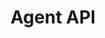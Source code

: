 ---
title: "Agent API"
type: "api-reference"
version: "0.3-dev-preview"
desc: "Interact with customers by joining the messaging protocol as an agent."
color: "#ee5201"
---